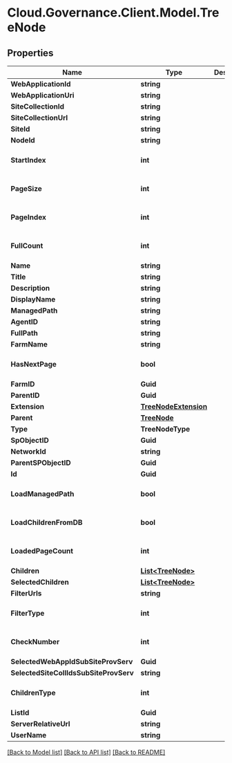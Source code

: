 # Cloud.Governance.Client.Model.TreeNode
## Properties

Name | Type | Description | Notes
------------ | ------------- | ------------- | -------------
**WebApplicationId** | **string** |  | [optional] 
**WebApplicationUri** | **string** |  | [optional] 
**SiteCollectionId** | **string** |  | [optional] 
**SiteCollectionUrl** | **string** |  | [optional] 
**SiteId** | **string** |  | [optional] 
**NodeId** | **string** |  | [optional] 
**StartIndex** | **int** |  | [optional] [default to 0]
**PageSize** | **int** |  | [optional] [default to 0]
**PageIndex** | **int** |  | [optional] [default to 0]
**FullCount** | **int** |  | [optional] [default to 0]
**Name** | **string** |  | [optional] 
**Title** | **string** |  | [optional] 
**Description** | **string** |  | [optional] 
**DisplayName** | **string** |  | [optional] 
**ManagedPath** | **string** |  | [optional] 
**AgentID** | **string** |  | [optional] 
**FullPath** | **string** |  | [optional] 
**FarmName** | **string** |  | [optional] 
**HasNextPage** | **bool** |  | [optional] [default to false]
**FarmID** | **Guid** |  | [optional] 
**ParentID** | **Guid** |  | [optional] 
**Extension** | [**TreeNodeExtension**](TreeNodeExtension.md) |  | [optional] 
**Parent** | [**TreeNode**](TreeNode.md) |  | [optional] 
**Type** | **TreeNodeType** |  | [optional] 
**SpObjectID** | **Guid** |  | [optional] 
**NetworkId** | **string** |  | [optional] 
**ParentSPObjectID** | **Guid** |  | [optional] 
**Id** | **Guid** |  | [optional] 
**LoadManagedPath** | **bool** |  | [optional] [default to false]
**LoadChildrenFromDB** | **bool** |  | [optional] [default to false]
**LoadedPageCount** | **int** |  | [optional] [default to 0]
**Children** | [**List&lt;TreeNode&gt;**](TreeNode.md) |  | [optional] 
**SelectedChildren** | [**List&lt;TreeNode&gt;**](TreeNode.md) |  | [optional] 
**FilterUrls** | **string** |  | [optional] 
**FilterType** | **int** |  | [optional] [default to 0]
**CheckNumber** | **int** |  | [optional] [default to 0]
**SelectedWebAppIdSubSiteProvServ** | **Guid** |  | [optional] 
**SelectedSiteCollIdsSubSiteProvServ** | **string** |  | [optional] 
**ChildrenType** | **int** |  | [optional] [default to 0]
**ListId** | **Guid** |  | [optional] 
**ServerRelativeUrl** | **string** |  | [optional] 
**UserName** | **string** |  | [optional] 

[[Back to Model list]](../README.md#documentation-for-models) [[Back to API list]](../README.md#documentation-for-api-endpoints) [[Back to README]](../README.md)

